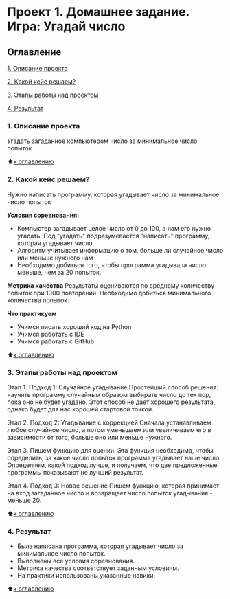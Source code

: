 # Проект 1. Домашнее задание. Игра: Угадай число

## Оглавление 
[1. Описание проекта](https://github.com/SvetlanaLis/sf_data_scince/tree/main/project_DZ#1-%D0%BE%D0%BF%D0%B8%D1%81%D0%B0%D0%BD%D0%B8%D0%B5-%D0%BF%D1%80%D0%BE%D0%B5%D0%BA%D1%82%D0%B0)

[2. Какой кейс решаем?](https://github.com/SvetlanaLis/sf_data_scince/tree/main/project_DZ#2-%D0%BA%D0%B0%D0%BA%D0%BE%D0%B9-%D0%BA%D0%B5%D0%B9%D1%81-%D1%80%D0%B5%D1%88%D0%B0%D0%B5%D0%BC)

[3. Этапы работы над проектом](https://github.com/SvetlanaLis/sf_data_scince/tree/main/project_DZ#3-%D1%8D%D1%82%D0%B0%D0%BF%D1%8B-%D1%80%D0%B0%D0%B1%D0%BE%D1%82%D1%8B-%D0%BD%D0%B0%D0%B4-%D0%BF%D1%80%D0%BE%D0%B5%D0%BA%D1%82%D0%BE%D0%BC)

[4. Результат](https://github.com/SvetlanaLis/sf_data_scince/tree/main/project_DZ#4-%D1%80%D0%B5%D0%B7%D1%83%D0%BB%D1%8C%D1%82%D0%B0%D1%82)


### 1. Описание проекта
Угадать загаданное компьютером число за минимальное число попыток

:arrow_up:[к оглавлению](https://github.com/SvetlanaLis/sf_data_scince/tree/main/project_DZ#%D0%BE%D0%B3%D0%BB%D0%B0%D0%B2%D0%BB%D0%B5%D0%BD%D0%B8%D0%B5)

### 2. Какой кейс решаем?
Нужно написать программу, которая угадывает число за минимальное число попыток

**Условия соревнования:**
- Компьютер загадывает целое число от 0 до 100, а нам его нужно угадать. Под "угадать" подразумевается "написать" программу, которая угадывает число
- Алгоритм учитывает информацию о том, больше ли случайное число или меньше нужного нам
- Необходимо добиться того, чтобы программа угадывала число меньше, чем за 20 попыток.

**Метрика качества**
Результаты оцениваются по среднему количеству попыток при 1000 повторений. Необходимо добиться минимального количества попыток.

**Что практикуем**
- Учимся писать хороший код на Python
- Учимся работать с IDE
- Учимся работать с GitHub

:arrow_up:[к оглавлению](https://github.com/SvetlanaLis/sf_data_scince/tree/main/project_DZ#%D0%BE%D0%B3%D0%BB%D0%B0%D0%B2%D0%BB%D0%B5%D0%BD%D0%B8%D0%B5)

### 3. Этапы работы над проектом
Этап 1.
Подход 1: Случайное угадывание
Простейший способ решения: научить программу случайным образом выбирать число до тех пор, пока оно не будет угадано. Этот способ не дает хорошего результата, однако будет для нас хорошей стартовой точкой.

Этап 2.
Подход 2: Угадывание с коррекцией
Сначала устанавливаем любое случайное число, а потом уменьшаем или увеличиваем его в зависимости от того, больше оно или меньше нужного.

Этап 3.
Пишем функцию для оценки. Эта функция необходима, чтобы определить, за какое число попыток программа угадывает наше число. Определяем, какой подход лучше, и получаем, что две предложенные программы показывают не лучший результат.

Этап 4.
Подход 3: Новое решение
Пишем функцию, которая принимает на вход загаданное число и возвращает число попыток угадывания - меньше 20.

:arrow_up:[к оглавлению](https://github.com/SvetlanaLis/sf_data_scince/tree/main/project_DZ#%D0%BE%D0%B3%D0%BB%D0%B0%D0%B2%D0%BB%D0%B5%D0%BD%D0%B8%D0%B5)

### 4. Результат
- Была написана программа, которая угадывает число за минимальное число попыток. 
- Выполнены все условия соревнования. 
- Метрика качества соответствует заданным условиям.
- На практики использованы указанные навики.

:arrow_up:[к оглавлению](https://github.com/SvetlanaLis/sf_data_scince/tree/main/project_DZ#%D0%BE%D0%B3%D0%BB%D0%B0%D0%B2%D0%BB%D0%B5%D0%BD%D0%B8%D0%B5)




